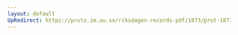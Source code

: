 ```yaml
---
layout: default
UpRedirect: https://pruto.im.uu.se/riksdagen-records-pdf/1873/prot-1873--ak--412/prot-1873--ak--412_001.pdf
---
```

